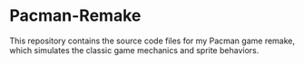 # Pacman-Remake
This repository contains the source code files for my Pacman game remake, which simulates the classic game mechanics and sprite behaviors.
